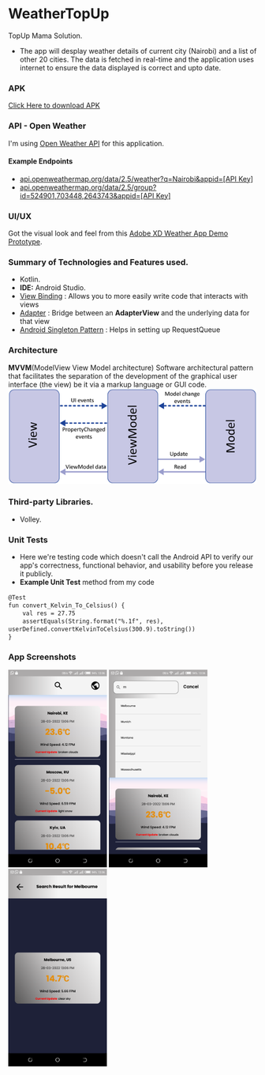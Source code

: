 # WeatherTopUp
TopUp Mama Solution.
- The app will desplay weather details of current city (Nairobi) and a list of other 20 cities. The data is fetched in real-time and the application uses internet to ensure the data displayed is correct and upto date.

### APK
[Click Here to download APK](https://github.com/RocqJones/WeatherTopUp/tree/master/app/build/intermediates/apk/debug)

### API - Open Weather
I'm using [Open Weather API](https://openweathermap.org/api) for this application.
#### Example Endpoints
- [api.openweathermap.org/data/2.5/weather?q=Nairobi&appid=[API Key]](https://api.openweathermap.org/data/2.5/weather?q=Nairobi&appid=[apikey])
- [api.openweathermap.org/data/2.5/group?id=524901,703448,2643743&appid=[API Key]](http://api.openweathermap.org/data/2.5/group?id=524901,703448,2643743&appid=[apikey])

### UI/UX
Got the visual look and feel from this [Adobe XD Weather App Demo Prototype](https://xd.adobe.com/view/cb610950-3fbb-4ef5-ac1c-fe964389dedd-9e32/specs/).

### Summary of Technologies and Features used.
- Kotlin.
- **IDE:** Android Studio.
- [View Binding](https://developer.android.com/topic/libraries/view-binding) : Allows you to more easily write code that interacts with views
- [Adapter](https://developer.android.com/reference/android/widget/Adapter) : Bridge between an **AdapterView** and the underlying data for that view
- [Android Singleton Pattern](https://google.github.io/volley/requestqueue) : Helps in setting up RequestQueue

### Architecture 
**MVVM**(ModelView View Model architecture) Software architectural pattern that facilitates the separation of the development of the graphical user interface (the view) be it via a markup language or GUI code.
![MVVVM Img](screenshots/mvvm.png)

### Third-party Libraries.
- Volley.

### Unit Tests
- Here we're testing code which doesn't call the Android API to verify our app's correctness, functional behavior, and usability before you release it publicly.
- **Example Unit Test** method from my code
```
@Test
fun convert_Kelvin_To_Celsius() {
    val res = 27.75
    assertEquals(String.format("%.1f", res), userDefined.convertKelvinToCelsius(300.9).toString())
}
```

### App Screenshots
<a href="url"><img src="screenshots/one.png" height="400" width="200" ></a>
<a href="url"><img src="screenshots/two.png" height="400" width="200" ></a>
<a href="url"><img src="screenshots/three.png" height="400" width="200" ></a>
